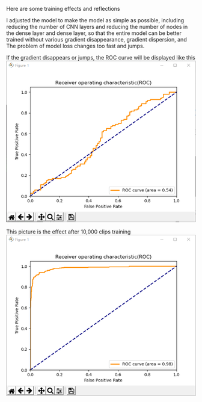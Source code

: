 Here are some training effects and reflections


I adjusted the model to make the model as simple as possible, including reducing the number of CNN layers and reducing the number of nodes in the dense layer and dense layer, so that the entire model can be better trained without various gradient disappearance, gradient dispersion, and The problem of model loss changes too fast and jumps.

If the gradient disappears or jumps, the ROC curve will be displayed like this
![image](https://github.com/NaiveTom/X5628FC/blob/main/effect/The%20AUC%20curve%20collapses%20after%20the%20gradient%20Vanished.PNG)

This picture is the effect after 10,000 clips training
![image](https://github.com/NaiveTom/X5628FC/blob/main/effect/After%20using%20a%20simple%20model%2C%20training%20becomes%20more%20simple%20and%20effective%2C%20and%20the%20gradient%20can%20be%20in%20a%20downward%20direction.PNG)
